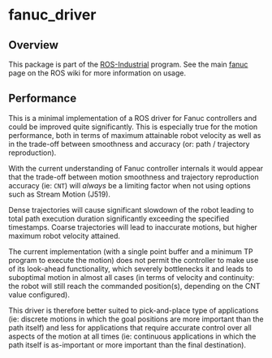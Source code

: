 # fanuc_driver


## Overview

This package is part of the [ROS-Industrial][] program. See the main [fanuc][] page on the ROS wiki for more information on usage.


## Performance

This is a minimal implementation of a ROS driver for Fanuc controllers and could be improved quite significantly.
This is especially true for the motion performance, both in terms of maximum attainable robot velocity as well as in the trade-off between smoothness and accuracy (or: path / trajectory reproduction).

With the current understanding of Fanuc controller internals it would appear that the trade-off between motion smoothness and trajectory reproduction accuracy (ie: `CNT`) will *always* be a limiting factor when not using options such as Stream Motion (J519).

Dense trajectories will cause significant slowdown of the robot leading to total path execution duration significantly exceeding the specified timestamps.
Coarse trajectories will lead to inaccurate motions, but higher maximum robot velocity attained.

The current implementation (with a single point buffer and a minimum TP program to execute the motion) does not permit the controller to make use of its look-ahead functionality, which severely bottlenecks it and leads to suboptimal motion in almost all cases (in terms of velocity and continuity: the robot will still reach the commanded position(s), depending on the CNT value configured).

This driver is therefore better suited to pick-and-place type of applications (ie: discrete motions in which the goal positions are more important than the path itself) and less for applications that require accurate control over all aspects of the motion at all times (ie: continuous applications in which the path itself is as-important or more important than the final destination).



[ROS-Industrial]: http://wiki.ros.org/Industrial
[fanuc]: http://wiki.ros.org/fanuc
